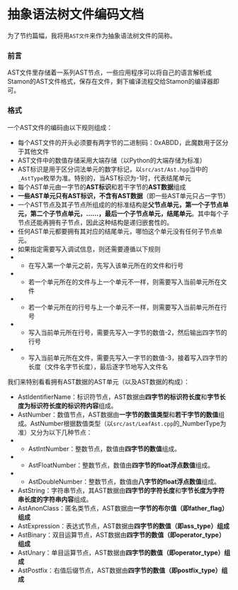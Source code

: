 # 抽象语法树文件编码文档

为了节约篇幅，我将用``AST文件``来作为抽象语法树文件的简称。

### 前言

AST文件里存储着一系列AST节点，一些应用程序可以将自己的语言解析成Stamon的AST文件格式，保存在文件，剩下编译流程交给Stamon的编译器即可。

### 格式

一个AST文件的编码由以下规则组成：

* 每个AST文件的开头必须要有两字节的二进制码：0xABDD，此魔数用于区分于其他文件
* AST文件中的数值存储采用大端存储（以Python的大端存储为标准）
* AST标识是用于区分词法单元的数字标记，以``src/ast/Ast.hpp``当中的``_AstType``枚举为准。特别的，当AST标识为-1时，代表结尾单元
* 每个AST单元由一字节的**AST标识**和若干字节的**AST数据**组成
* **一些AST单元只有AST标识，不含有AST数据**（即一些AST单元只占一字节）
* 一个AST节点及其子节点所组成的的标准结构是**父节点单元，第一个子节点单元，第二个子节点单元，......，最后一个子节点单元，结尾单元**。其中每个子节点还能再拥有子节点，因此这种结构是递归嵌套性的。
* 任何AST单元都要拥有其对应的结尾单元，哪怕这个单元没有任何子节点单元。
* 如果指定需要写入调试信息，则还需要遵循以下规则
* * 在写入第一个单元之前，先写入该单元所在的文件和行号
* * 若一个单元所在的文件与上一个单元不一样，则需要写入当前单元所在文件
* * 若一个单元所在的行号与上一个单元不一样，则需要写入当前单元所在行号
* * 写入当前单元所在行号，需要先写入一字节的数值-2，然后输出四字节的行号
* * 写入当前单元所在文件，需要先写入一字节的数值-3，接着写入四字节的长度（文件名字节长度），最后逐字节地写入文件名

我们来特别看看拥有AST数据的AST单元（以及AST数据的构成）：

* AstIdentifierName：标识符节点，AST数据由**四字节的标识符长度**和**字节长度为标识符长度的标识符内容**组成。
* AstNumber：数值节点，AST数据由**一字节的数值类型**和**若干字节的数值**组成。AstNumber根据数值类型（以``src/ast/LeafAst.cpp``的_NumberType为准）又分为以下几种节点：
* * AstIntNumber：整数节点，数值由**四字节的数值**组成。
* * AstFloatNumber：整数节点，数值由**四字节的float浮点数值**组成。
* * AstDoubleNumber：整数节点，数值由**八字节的float浮点数值**组成。
* AstString：字符串节点，其AST数据由**四字节的字符长度**和**字节长度为字符串长度的字符串内容**组成。
* AstAnonClass：匿名类节点，AST数据由**一字节的布尔值（即father_flag）组成**
* AstExpression：表达式节点，AST数据由**四字节的数值（即ass_type）组成**
* AstBinary：双目运算节点，AST数据由**四字节的数值（即operator_type）组成**
* AstUnary：单目运算节点，AST数据由**四字节的数值（即operator_type）组成**
* AstPostfix：右值后缀节点，AST数据由**四字节的数值（即postfix_type）组成**